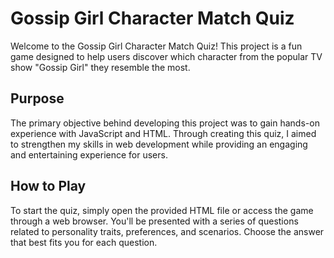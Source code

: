 # Gossip Girl Character Match Quiz

Welcome to the Gossip Girl Character Match Quiz! This project is a fun game designed to help users discover which character from the popular TV show "Gossip Girl" they resemble the most. 

## Purpose
The primary objective behind developing this project was to gain hands-on experience with JavaScript and HTML. Through creating this quiz, I aimed to strengthen my skills in web development while providing an engaging and entertaining experience for users.

## How to Play
To start the quiz, simply open the provided HTML file or access the game through a web browser. You'll be presented with a series of questions related to personality traits, preferences, and scenarios. Choose the answer that best fits you for each question.
